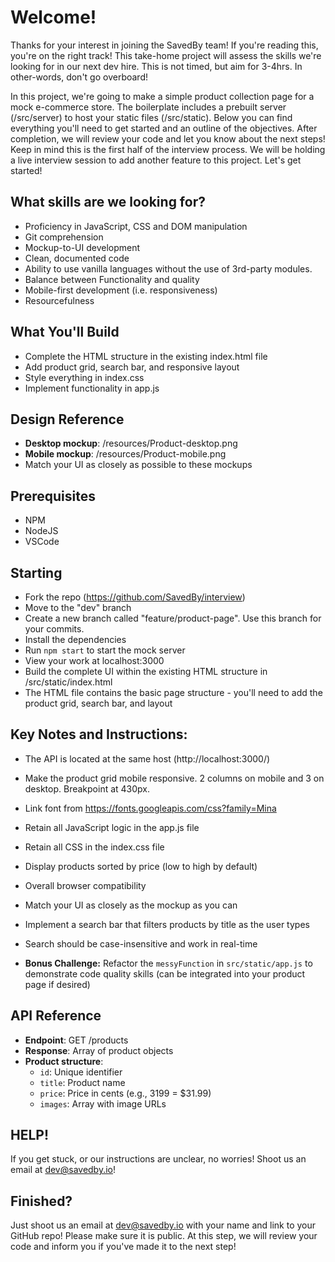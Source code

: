 # Welcome!

Thanks for your interest in joining the SavedBy team! If you're reading this, you're on the right track!
This take-home project will assess the skills we're looking for in our next dev hire.
This is not timed, but aim for 3-4hrs. In other-words, don't go overboard!

In this project, we're going to make a simple product collection page for a mock e-commerce store.
The boilerplate includes a prebuilt server (/src/server) to host your static files (/src/static).
Below you can find everything you'll need to get started and an outline of the objectives.
After completion, we will review your code and let you know about the next steps!
Keep in mind this is the first half of the interview process.
We will be holding a live interview session to add another feature to this project. Let's get started!

## What skills are we looking for?

- Proficiency in JavaScript, CSS and DOM manipulation
- Git comprehension
- Mockup-to-UI development
- Clean, documented code
- Ability to use vanilla languages without the use of 3rd-party modules.
- Balance between Functionality and quality
- Mobile-first development (i.e. responsiveness)
- Resourcefulness

## What You'll Build

- Complete the HTML structure in the existing index.html file
- Add product grid, search bar, and responsive layout
- Style everything in index.css
- Implement functionality in app.js
  
## Design Reference

- **Desktop mockup**: /resources/Product-desktop.png
- **Mobile mockup**: /resources/Product-mobile.png
- Match your UI as closely as possible to these mockups

## Prerequisites

- NPM
- NodeJS
- VSCode

## Starting

- Fork the repo (https://github.com/SavedBy/interview)
- Move to the "dev" branch
- Create a new branch called "feature/product-page". Use this branch for your commits.
- Install the dependencies
- Run `npm start` to start the mock server
- View your work at localhost:3000
- Build the complete UI within the existing HTML structure in /src/static/index.html
- The HTML file contains the basic page structure - you'll need to add the product grid, search bar, and layout

## Key Notes and Instructions:

- The API is located at the same host (http://localhost:3000/)
- Make the product grid mobile responsive. 2 columns on mobile and 3 on desktop. Breakpoint at 430px.
- Link font from https://fonts.googleapis.com/css?family=Mina
- Retain all JavaScript logic in the app.js file
- Retain all CSS in the index.css file
- Display products sorted by price (low to high by default)
- Overall browser compatibility
- Match your UI as closely as the mockup as you can
- Implement a search bar that filters products by title as the user types
- Search should be case-insensitive and work in real-time

- **Bonus Challenge:** Refactor the `messyFunction` in `src/static/app.js` to demonstrate code quality skills (can be integrated into your product page if desired)

## API Reference

- **Endpoint**: GET /products
- **Response**: Array of product objects
- **Product structure**:
  - `id`: Unique identifier
  - `title`: Product name
  - `price`: Price in cents (e.g., 3199 = $31.99)
  - `images`: Array with image URLs

## HELP!

If you get stuck, or our instructions are unclear, no worries! Shoot us an email at dev@savedby.io!

## Finished?

Just shoot us an email at dev@savedby.io with your name and link to your GitHub repo! Please make sure it is public. At this step, we will review your code and inform you if you've made it to the next step!
